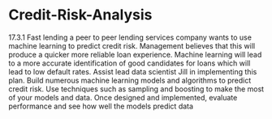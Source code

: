 # Credit-Risk-Analysis
17.3.1
Fast lending a peer to peer lending services company wants to use machine learning to predict credit risk. Management believes that this will produce a quicker more reliable loan experience. Machine learning will lead to a more accurate identification of good candidates for loans which will lead to low default rates. Assist lead data scientist Jill in implementing this plan. Build numerous  machine learning models and algorithms to predict credit risk. Use techniques such as sampling and boosting to make the most of your models and data. Once designed and implemented, evaluate performance and see how well the models predict data

